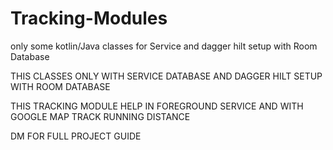 # Tracking-Modules
only some kotlin/Java classes for Service and dagger hilt setup with Room Database

THIS CLASSES ONLY WITH SERVICE DATABASE AND DAGGER HILT SETUP WITH ROOM DATABASE

THIS TRACKING MODULE HELP IN FOREGROUND SERVICE AND WITH GOOGLE MAP TRACK RUNNING DISTANCE

DM FOR FULL PROJECT GUIDE 
 
